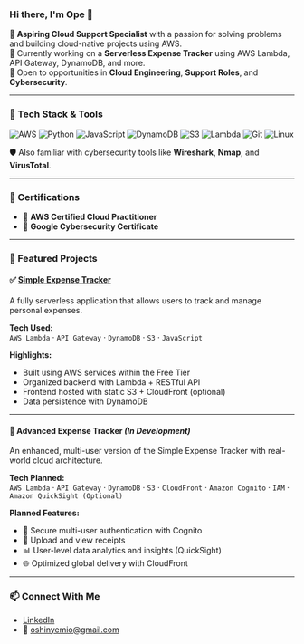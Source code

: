 ### Hi there, I'm Ope 👋

🌱 **Aspiring Cloud Support Specialist** with a passion for solving problems and building cloud-native projects using AWS.  
🔧 Currently working on a **Serverless Expense Tracker** using AWS Lambda, API Gateway, DynamoDB, and more.  
🚀 Open to opportunities in **Cloud Engineering**, **Support Roles**, and **Cybersecurity**.

---

### 🧰 Tech Stack & Tools
![AWS](https://img.shields.io/badge/AWS-%23FF9900.svg?style=for-the-badge&logo=amazon-aws&logoColor=white)
![Python](https://img.shields.io/badge/Python-3776AB?style=for-the-badge&logo=python&logoColor=white)
![JavaScript](https://img.shields.io/badge/JavaScript-F7DF1E?style=for-the-badge&logo=javascript&logoColor=black)
![DynamoDB](https://img.shields.io/badge/DynamoDB-4053D6?style=for-the-badge&logo=amazon-dynamodb&logoColor=white)
![S3](https://img.shields.io/badge/S3-%23FF9900.svg?style=for-the-badge&logo=amazon-s3&logoColor=white)
![Lambda](https://img.shields.io/badge/AWS%20Lambda-%23FF9900.svg?style=for-the-badge&logo=aws-lambda&logoColor=white)
![Git](https://img.shields.io/badge/Git-F05032?style=for-the-badge&logo=git&logoColor=white)
![Linux](https://img.shields.io/badge/Linux-FCC624?style=for-the-badge&logo=linux&logoColor=black)

🛡️ Also familiar with cybersecurity tools like **Wireshark**, **Nmap**, and **VirusTotal**.

---

### 📜 Certifications
- 🏅 **AWS Certified Cloud Practitioner**
- 🔐 **Google Cybersecurity Certificate**

---

### 📌 Featured Projects

#### ✅ [Simple Expense Tracker](https://github.com/YOUR_USERNAME/simple-expense-tracker)
A fully serverless application that allows users to track and manage personal expenses.

**Tech Used:**  
`AWS Lambda` · `API Gateway` · `DynamoDB` · `S3` · `JavaScript`

**Highlights:**
- Built using AWS services within the Free Tier
- Organized backend with Lambda + RESTful API
- Frontend hosted with static S3 + CloudFront (optional)
- Data persistence with DynamoDB

---

#### 🚧 Advanced Expense Tracker *(In Development)*
An enhanced, multi-user version of the Simple Expense Tracker with real-world cloud architecture.

**Tech Planned:**  
`AWS Lambda` · `API Gateway` · `DynamoDB` · `S3` · `CloudFront` · `Amazon Cognito` · `IAM` · `Amazon QuickSight (Optional)`

**Planned Features:**
- 🔐 Secure multi-user authentication with Cognito
- 🧾 Upload and view receipts
- 📊 User-level data analytics and insights (QuickSight)
- 🌐 Optimized global delivery with CloudFront

---

### 📫 Connect With Me

- [LinkedIn](https://linkedin.com/in/oshinyemio)
- 📧 oshinyemio@gmail.com
